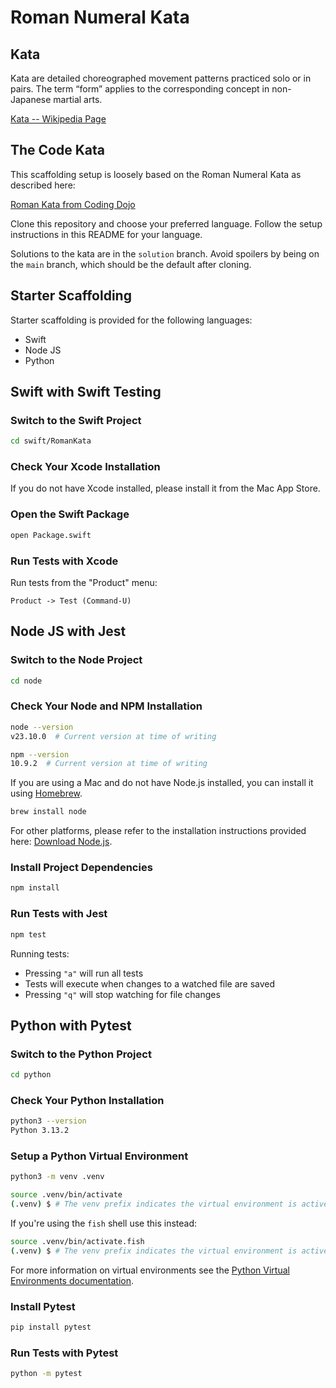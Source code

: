 # Roman Numeral Kata

## Kata

Kata are detailed choreographed movement patterns practiced solo or in pairs. The term “form” applies to the
corresponding concept in non-Japanese martial arts.

[Kata -- Wikipedia Page](https://en.wikipedia.org/wiki/Kata)

## The Code Kata

This scaffolding setup is loosely based on the Roman Numeral Kata as described here:

[Roman Kata from Coding Dojo](https://codingdojo.org/kata/RomanNumerals/)

Clone this repository and choose your preferred language. Follow the setup instructions in this README for your
language.

Solutions to the kata are in the `solution` branch. Avoid spoilers by being on the `main` branch, which should be the
default after cloning.

## Starter Scaffolding

Starter scaffolding is provided for the following languages:

* Swift
* Node JS
* Python

## Swift with Swift Testing

### Switch to the Swift Project

```bash
cd swift/RomanKata
```

### Check Your Xcode Installation

If you do not have Xcode installed, please install it from the Mac App Store.

### Open the Swift Package

```bash
open Package.swift
```

### Run Tests with Xcode

Run tests from the "Product" menu:

`Product -> Test (Command-U)`

## Node JS with Jest

### Switch to the Node Project

```bash
cd node
```

### Check Your Node and NPM Installation

```bash
node --version
v23.10.0  # Current version at time of writing

npm --version
10.9.2  # Current version at time of writing
```

If you are using a Mac and do not have Node.js installed, you can install it using [Homebrew](https://brew.sh).

```bash
brew install node
```

For other platforms, please refer to the installation instructions provided here:
[Download Node.js](https://nodejs.org/en/download).

### Install Project Dependencies

```bash
npm install
```

### Run Tests with Jest

```bash
npm test
```

Running tests:

* Pressing `"a"` will run all tests
* Tests will execute when changes to a watched file are saved
* Pressing `"q"` will stop watching for file changes

## Python with Pytest

### Switch to the Python Project

```bash
cd python
```

### Check Your Python Installation

```bash
python3 --version
Python 3.13.2
```

### Setup a Python Virtual Environment

```bash
python3 -m venv .venv
```

```bash
source .venv/bin/activate
(.venv) $ # The venv prefix indicates the virtual environment is active
```

If you're using the `fish` shell use this instead:

```bash
source .venv/bin/activate.fish
(.venv) $ # The venv prefix indicates the virtual environment is active
```

For more information on virtual environments see the
[Python Virtual Environments documentation](https://docs.python.org/3/library/venv.html).

### Install Pytest

```bash
pip install pytest
```

### Run Tests with Pytest

```bash
python -m pytest
```
